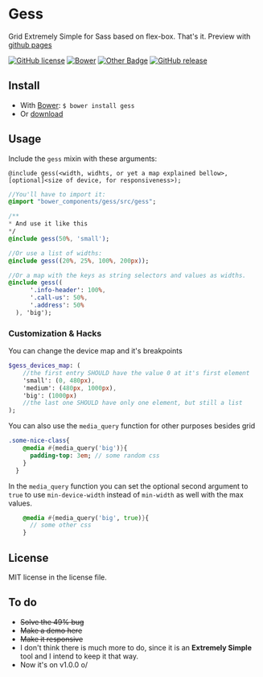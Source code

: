 # Gess
Grid Extremely Simple for Sass based on flex-box. That's it. Preview with [github pages](http://graciano.github.io/gess/)

[![GitHub license](https://img.shields.io/github/license/graciano/gess.svg)](https://github.com/graciano/gess/blob/master/LICENSE)
[![Bower](https://img.shields.io/bower/v/gess.svg)](https://graciano.github.io/gess/)
[![Other Badge](https://img.shields.io/badge/much%20badge-many%20fun-yellow.svg)](https://graciano.github.io/gess/)
[![GitHub release](https://img.shields.io/github/release/graciano/gess.svg)](https://github.com/graciano/gess/releases)


## Install

 - With [Bower](http://bower.io/ "Font-end dependency manager"): `$ bower install gess`
 - Or [download](https://github.com/graciano/gess/archive/master.zip)

## Usage

Include the `gess` mixin with these arguments:

`@include gess(<width, widhts, or yet a map explained bellow>, [optional]<size of device, for responsiveness>);`

```Sass
//You'll have to import it:
@import "bower_components/gess/src/gess";

/**
* And use it like this
*/
@include gess(50%, 'small');

//Or use a list of widths:
@include gess((20%, 25%, 100%, 200px));

//Or a map with the keys as string selectors and values as widths.
@include gess((
      '.info-header': 100%,
      '.call-us': 50%,
      '.address': 50%
  ), 'big');
  ```

### Customization & Hacks
You can change the device map and it's breakpoints
```Sass
$gess_devices_map: (
    //the first entry SHOULD have the value 0 at it's first element
    'small': (0, 480px), 
    'medium': (480px, 1000px),
    'big': (1000px)
    //the last one SHOULD have only one element, but still a list
);
```
You can also use the `media_query` function for other purposes besides grid
```sass
.some-nice-class{
    @media #{media_query('big')}{
      padding-top: 3em; // some random css
    }
  }
```
In the `media_query` function you can set the optional second argument to `true` to use `min-device-width` instead of `min-width` as well with the max values.
```sass
    @media #{media_query('big', true)}{
      // some other css
    }
```

## License

MIT license in the license file.

## To do

 - ~~Solve the 49% bug~~
 - ~~Make a demo here~~
 - ~~Make it responsive~~
 - I don't think there is much more to do, since it is an **Extremely Simple** tool and I intend to keep it that way.
 - Now it's on v1.0.0 o/
